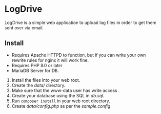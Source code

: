 # LogDrive
LogDrive is a simple web application to upload log files in order to get them sent over via email.

## Install
* Requires Apache HTTPD to function, but if you can write your own rewrite rules for nginx it will work fine.
* Requires PHP 8.0 or later
* MariaDB Server for DB.

1) Install the files into your web root.
2) Create the *data/* directory.
3) Make sure that the www-data user has write access .
4) Create your database using the SQL in *db.sql*.
5) Run ```composer install``` in your web root directory.
6) Create *data/config.php* as per the *sample.config*
